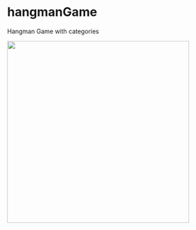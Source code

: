 # hangmanGame
Hangman Game with categories

<img src="https://github.com/shakshi/hangmanGame/blob/master/hangman.gif" height="420" />
